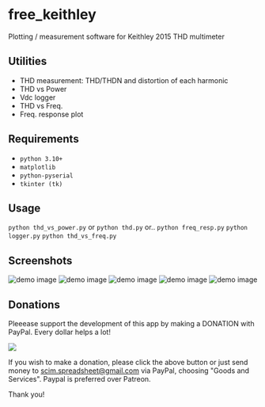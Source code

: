 # free_keithley
Plotting / measurement software for Keithley 2015 THD multimeter

## Utilities
 - THD measurement: THD/THDN and distortion of each harmonic
 - THD vs Power
 - Vdc logger
 - THD vs Freq.
 - Freq. response plot

## Requirements
 - `python 3.10+`
 - `matplotlib`
 - `python-pyserial`
 - `tkinter (tk)`

## Usage
```python thd_vs_power.py```
or
```python thd.py```
or..
```python freq_resp.py```
```python logger.py```
```python thd_vs_freq.py```


## Screenshots
![demo image](screenshots/a3.jpg?raw=true)
![demo image](screenshots/thdf.jpg?raw=true)
![demo image](screenshots/logger.jpg?raw=true)
![demo image](screenshots/freq_resp.jpg?raw=true)
![demo image](screenshots/thdp.jpg?raw=true)

## Donations
Pleeease support the development of this app by making a DONATION with PayPal.
Every dollar helps a lot!

<a href="https://www.paypal.com/cgi-bin/webscr?cmd=_s-xclick&hosted_button_id=U537V8SNQQ45J" target="_blank">
<img src="https://www.paypalobjects.com/en_US/i/btn/btn_donate_LG.gif" />
</a>

If you wish to make a donation, please click the above button or just send money to scim.spreadsheet@gmail.com via PayPal, choosing "Goods and Services".
Paypal is preferred over Patreon.

Thank you!
